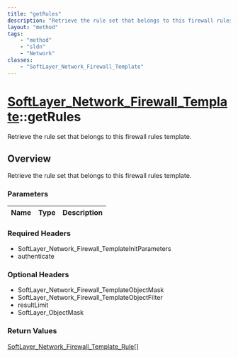 ```yaml
---
title: "getRules"
description: "Retrieve the rule set that belongs to this firewall rules template."
layout: "method"
tags:
    - "method"
    - "sldn"
    - "Network"
classes:
    - "SoftLayer_Network_Firewall_Template"
---
```

# [SoftLayer_Network_Firewall_Template](/reference/services/SoftLayer_Network_Firewall_Template)::getRules

Retrieve the rule set that belongs to this firewall rules template.


## Overview 
Retrieve the rule set that belongs to this firewall rules template.

### Parameters 
|Name | Type | Description |
| --- | --- | --- |


### Required Headers
* SoftLayer_Network_Firewall_TemplateInitParameters
* authenticate

### Optional Headers
* SoftLayer_Network_Firewall_TemplateObjectMask
* SoftLayer_Network_Firewall_TemplateObjectFilter
* resultLimit
* SoftLayer_ObjectMask

### Return Values
<a href='/reference/datatypes/SoftLayer_Network_Firewall_Template_Rule'>SoftLayer_Network_Firewall_Template_Rule[] </a>

